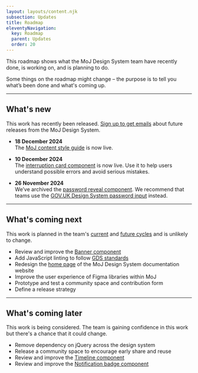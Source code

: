 ```yaml
---
layout: layouts/content.njk
subsection: Updates
title: Roadmap
eleventyNavigation:
  key: Roadmap
  parent: Updates
  order: 20
---
```


This roadmap shows what the MoJ Design System team have recently done, is working on, and is planning to do.

Some things on the roadmap might change – the purpose is to tell you what’s been done and what's coming up.

<hr>

## What's new
This work has recently been released. [Sign up to get emails](https://docs.google.com/forms/d/1i7rinQINSjdQ6w_SChXqxQFTttPMgfcSfPamq8YRnP8/viewform) about future releases from the MoJ Design System.

- **18 December 2024**  
The [MoJ content style guide](/content-standards/style-guide/) is now live.

- **10 December 2024**  
The [interruption card component](/components/interruption-card/) is now live. Use it to help users understand possible errors and avoid serious mistakes.

- **26 November 2024**  
We’ve archived the [password reveal component](/archive/password-reveal/). We recommend that teams use the [GOV.UK Design System password input](https://design-system.service.gov.uk/components/password-input/) instead.

<hr>

## What's coming next
This work is planned in the team's [current](https://github.com/orgs/ministryofjustice/projects/92) and [future cycles](https://github.com/orgs/ministryofjustice/projects/92/views/1) and is unlikely to change.

- Review and improve the [Banner component](/components/banner/)
- Add JavaScript linting to follow [GDS standards](https://gds-way.digital.cabinet-office.gov.uk/manuals/programming-languages/js.html#linting)
- Redesign the [home page](/) of the MoJ Design System documentation website
- Improve the user experience of Figma libraries within MoJ
- Prototype and test a community space and contribution form
- Define a release strategy

<hr>

## What's coming later
This work is being considered. The team is gaining confidence in this work but there's a chance that it could change.

- Remove dependency on jQuery across the design system
- Release a community space to encourage early share and reuse
- Review and improve the [Timeline component](/components/timeline/)
- Review and improve the [Notification badge component](/components/notification-badge/)